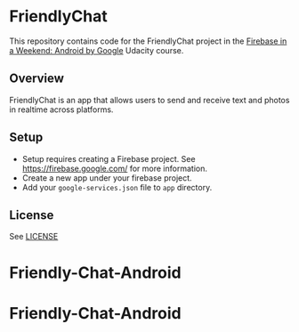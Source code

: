 # FriendlyChat

This repository contains code for the FriendlyChat project in the [Firebase in a Weekend: Android by Google](https://www.udacity.com/course/firebase-in-a-weekend-by-google-android--ud0352) Udacity course.

## Overview

FriendlyChat is an app that allows users to send and receive text and photos in realtime across platforms.

## Setup

* Setup requires creating a Firebase project. See https://firebase.google.com/ for more information.
* Create a new app under your firebase project.
* Add your `google-services.json` file to `app` directory.

## License
See [LICENSE](LICENSE)
# Friendly-Chat-Android
# Friendly-Chat-Android
